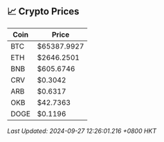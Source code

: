 ## 📈 Crypto Prices

| Coin | Price |
| ---- | ----- |
| BTC | $65387.9927 |
| ETH | $2646.2501 |
| BNB | $605.6746 |
| CRV | $0.3042 |
| ARB | $0.6317 |
| OKB | $42.7363 |
| DOGE | $0.1196 |

_Last Updated: 2024-09-27 12:26:01.216 +0800 HKT_